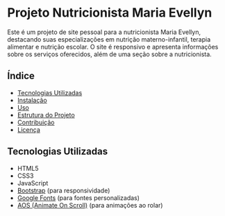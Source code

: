 # Projeto Nutricionista Maria Evellyn

Este é um projeto de site pessoal para a nutricionista Maria Evellyn, destacando suas especializações em nutrição materno-infantil, terapia alimentar e nutrição escolar. O site é responsivo e apresenta informações sobre os serviços oferecidos, além de uma seção sobre a nutricionista.

## Índice

- [Tecnologias Utilizadas](#tecnologias-utilizadas)
- [Instalação](#instalação)
- [Uso](#uso)
- [Estrutura do Projeto](#estrutura-do-projeto)
- [Contribuição](#contribuição)
- [Licença](#licença)

## Tecnologias Utilizadas

- HTML5
- CSS3
- JavaScript
- [Bootstrap](https://getbootstrap.com/) (para responsividade)
- [Google Fonts](https://fonts.google.com/) (para fontes personalizadas)
- [AOS (Animate On Scroll)](https://michalsnik.github.io/aos/) (para animações ao rolar)
